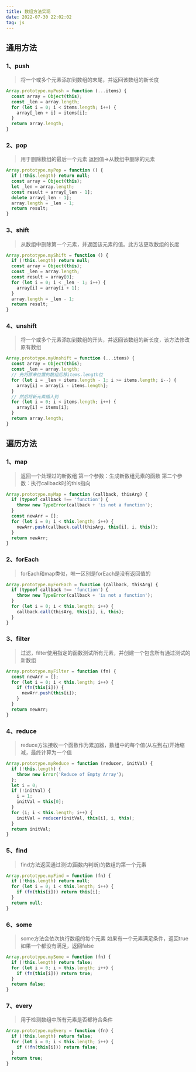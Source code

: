 ```yaml
---
title: 数组方法实现
date: 2022-07-30 22:02:02
tag: js
---
```


## 通用方法
### 1、push
>将一个或多个元素添加到数组的末尾，并返回该数组的新长度
```js
Array.prototype.myPush = function (...items) {
  const array = Object(this);
  const _len = array.length;
  for (let i = 0; i < items.length; i++) {
    array[_len + i] = items[i];
  }
  return array.length;
}
```

### 2、pop
>用于删除数组的最后一个元素
返回值->从数组中删除的元素
```js
Array.prototype.myPop = function () {
  if (!this.length) return null;
  const array = Object(this);
  let _len = array.length;
  const result = array[_len - 1];
  delete array[_len - 1];
  array.length = _len - 1;
  return result;
}
```

### 3、shift
>从数组中删除第一个元素，并返回该元素的值。此方法更改数组的长度
```js
Array.prototype.myShift = function () {
  if (!this.length) return null;
  const array = Object(this);
  const _len = array.length;
  const result = array[0];
  for (let i = 0; i < _len - 1; i++) {
    array[i] = array[i + 1];
  }
  array.length = _len - 1;
  return result;
}
```

### 4、unshift
>将一个或多个元素添加到数组的开头，并返回该数组的新长度，该方法修改原有数组
```js
Array.prototype.myUnshift = function (...items) {
  const array = Object(this);
  const _len = array.length;
  // 先将原来位置的数组后移items.length位
  for (let i = _len + items.length - 1; i >= items.length; i--) {
    array[i] = array[i - items.length];
  }
  // 然后将新元素插入到
  for (let i = 0; i < items.length; i++) {
    array[i] = items[i];
  }
  return array.length;
}
```

## 遍历方法
### 1、map
>返回一个处理过的新数组
>第一个参数：生成新数组元素的函数
>第二个参数：执行callback时的this指向
```js
Array.prototype.myMap = function (callback, thisArg) {
  if (typeof callback !== 'function') {
    throw new TypeError(callback + 'is not a function');
  }
  const newArr = [];
  for (let i = 0; i < this.length; i++) {
    newArr.push(callback.call(thisArg, this[i], i, this));
  }
  return newArr;
}
```

### 2、forEach
>forEach和map类似，唯一区别是forEach是没有返回值的
```js
Array.prototype.myForEach = function (callback, thisArg) {
  if (typeof callback !== 'function') {
    throw new TypeError(callback + 'is not a function');
  }
  for (let i = 0; i < this.length; i++) {
    callback.call(thisArg, this[i], i, this);
  }
}
```

### 3、filter
>过滤，filter使用指定的函数测试所有元素，并创建一个包含所有通过测试的新数组
```js
Array.prototype.myFilter = function (fn) {
  const newArr = [];
  for (let i = 0; i < this.length; i++) {
    if (fn(this[i])) {
      newArr.push(this[i]);
    }
  }
  return newArr;
}
```

### 4、reduce
>reduce方法接收一个函数作为累加器，数组中的每个值(从左到右)开始缩减，最终计算为一个值
```js
Array.prototype.myReduce = function (reducer, initVal) {
  if (!this.length) {
    throw new Error('Reduce of Empty Array');
  };
  let i = 0;
  if (!initVal) {
    i = 1;
    initVal = this[0];
  }
  for (i; i < this.length; i++) {
    initVal = reducer(initVal, this[i], i, this);
  }
  return initVal;
}
```

### 5、find
>find方法返回通过测试(函数内判断)的数组的第一个元素
```js
Array.prototype.myFind = function (fn) {
  if (!this.length) return null;
  for (let i = 0; i < this.length; i++) {
    if (fn(this[i])) return this[i];
  }
  return null;
}
```

### 6、some
>some方法会依次执行数组的每个元素
>如果有一个元素满足条件，返回true
>如果一个都没有满足，返回false
```js
Array.prototype.mySome = function (fn) {
  if (!this.length) return false;
  for (let i = 0; i < this.length; i++) {
    if (fn(this[i])) return true;
  }
  return false;
}
```

### 7、every
>用于检测数组中所有元素是否都符合条件

```js
Array.prototype.myEvery = function (fn) {
  if (!this.length) return false;
  for (let i = 0; i < this.length; i++) {
    if (!fn(this[i])) return false;
  }
  return true;
}
```